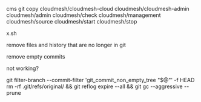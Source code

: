 
cms git copy cloudmesh/cloudmesh-cloud cloudmesh/cloudmesh-admin cloudmesh/admin cloudmesh/check cloudmesh/management cloudmesh/source cloudmesh/start cloudmesh/stop


x.sh

remove files and history that are no longer in git

remove empty commits

not working?

git filter-branch --commit-filter 'git_commit_non_empty_tree "$@"' -f HEAD
rm -rf .git/refs/original/ && git reflog expire --all &&  git gc --aggressive --prune